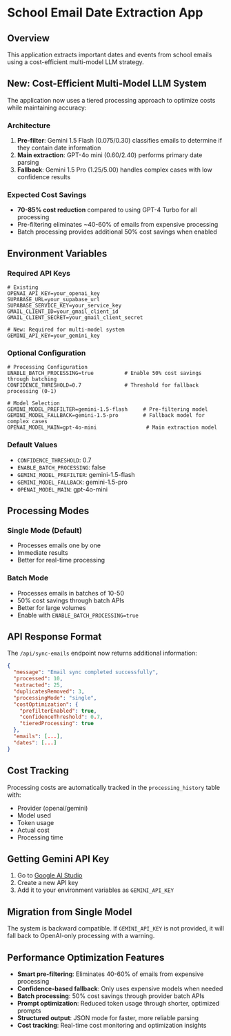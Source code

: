 # School Email Date Extraction App

## Overview
This application extracts important dates and events from school emails using a cost-efficient multi-model LLM strategy.

## New: Cost-Efficient Multi-Model LLM System

The application now uses a tiered processing approach to optimize costs while maintaining accuracy:

### Architecture
1. **Pre-filter**: Gemini 1.5 Flash ($0.075/$0.30) classifies emails to determine if they contain date information
2. **Main extraction**: GPT-4o mini ($0.60/$2.40) performs primary date parsing
3. **Fallback**: Gemini 1.5 Pro ($1.25/$5.00) handles complex cases with low confidence results

### Expected Cost Savings
- **70-85% cost reduction** compared to using GPT-4 Turbo for all processing
- Pre-filtering eliminates ~40-60% of emails from expensive processing
- Batch processing provides additional 50% cost savings when enabled

## Environment Variables

### Required API Keys
```env
# Existing
OPENAI_API_KEY=your_openai_key
SUPABASE_URL=your_supabase_url
SUPABASE_SERVICE_KEY=your_service_key
GMAIL_CLIENT_ID=your_gmail_client_id
GMAIL_CLIENT_SECRET=your_gmail_client_secret

# New: Required for multi-model system
GEMINI_API_KEY=your_gemini_key
```

### Optional Configuration
```env
# Processing Configuration
ENABLE_BATCH_PROCESSING=true          # Enable 50% cost savings through batching
CONFIDENCE_THRESHOLD=0.7              # Threshold for fallback processing (0-1)

# Model Selection
GEMINI_MODEL_PREFILTER=gemini-1.5-flash     # Pre-filtering model
GEMINI_MODEL_FALLBACK=gemini-1.5-pro        # Fallback model for complex cases
OPENAI_MODEL_MAIN=gpt-4o-mini                # Main extraction model
```

### Default Values
- `CONFIDENCE_THRESHOLD`: 0.7
- `ENABLE_BATCH_PROCESSING`: false
- `GEMINI_MODEL_PREFILTER`: gemini-1.5-flash
- `GEMINI_MODEL_FALLBACK`: gemini-1.5-pro
- `OPENAI_MODEL_MAIN`: gpt-4o-mini

## Processing Modes

### Single Mode (Default)
- Processes emails one by one
- Immediate results
- Better for real-time processing

### Batch Mode
- Processes emails in batches of 10-50
- 50% cost savings through batch APIs
- Better for large volumes
- Enable with `ENABLE_BATCH_PROCESSING=true`

## API Response Format

The `/api/sync-emails` endpoint now returns additional information:

```json
{
  "message": "Email sync completed successfully",
  "processed": 10,
  "extracted": 25,
  "duplicatesRemoved": 3,
  "processingMode": "single",
  "costOptimization": {
    "prefilterEnabled": true,
    "confidenceThreshold": 0.7,
    "tieredProcessing": true
  },
  "emails": [...],
  "dates": [...]
}
```

## Cost Tracking

Processing costs are automatically tracked in the `processing_history` table with:
- Provider (openai/gemini)
- Model used
- Token usage
- Actual cost
- Processing time

## Getting Gemini API Key

1. Go to [Google AI Studio](https://makersuite.google.com/app/apikey)
2. Create a new API key
3. Add it to your environment variables as `GEMINI_API_KEY`

## Migration from Single Model

The system is backward compatible. If `GEMINI_API_KEY` is not provided, it will fall back to OpenAI-only processing with a warning.

## Performance Optimization Features

- **Smart pre-filtering**: Eliminates 40-60% of emails from expensive processing
- **Confidence-based fallback**: Only uses expensive models when needed
- **Batch processing**: 50% cost savings through provider batch APIs
- **Prompt optimization**: Reduced token usage through shorter, optimized prompts
- **Structured output**: JSON mode for faster, more reliable parsing
- **Cost tracking**: Real-time cost monitoring and optimization insights 